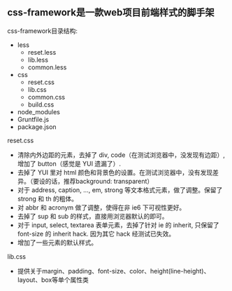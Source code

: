 css-framework是一款web项目前端样式的脚手架
---
css-framework目录结构:
* less
	* reset.less
	* lib.less
	* common.less
* css
	* reset.css
	* lib.css
	* common.css
	* build.css
* node_modules
* Gruntfile.js
* package.json

reset.css
* 清除内外边距的元素，去掉了 div, code（在测试浏览器中，没发现有边距）, 增加了 button（感觉是 YUI 遗漏了）. 
* 去掉了 YUI 里对 html 颜色和背景色的设置。在测试浏览器中，没有发现差异。（要设的话，推荐background: transparent） 
* 对于 address, caption, …, em, strong 等文本格式元素，做了调整。保留了 strong 和 th 的粗体。 
* 对 abbr 和 acronym 做了调整，使得在非 ie6 下可视性更好。 
* 去掉了 sup 和 sub 的样式，直接用浏览器默认的即可。 
* 对于 input, select, textarea 表单元素，去掉了针对 ie 的 inherit, 只保留了 font-size 的 inherit hack. 因为其它 hack 经测试已失效。 
* 增加了一些元素的默认样式。 

lib.css
* 提供关于margin、padding、font-size、color、height(line-height)、layout、box等单个属性类

